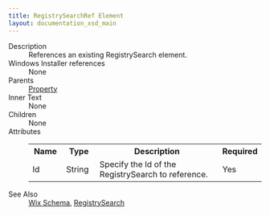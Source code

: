 ```yaml
---
title: RegistrySearchRef Element
layout: documentation_xsd_main
---
```

<dl>
  <dt>Description</dt>
  <dd>References an existing RegistrySearch element.</dd>
  <dt>Windows Installer references</dt>
  <dd>None</dd>
  <dt>Parents</dt>
  <dd>
    <a href="../wix/property">Property</a>
  </dd>
  <dt>Inner Text</dt>
  <dd>None</dd>
  <dt>Children</dt>
  <dd>None</dd>
  <dt>Attributes</dt>
  <dd>
    <table cellspacing="0" cellpadding="0" class="schema">
      <tr>
        <th width="15%">Name</th>
        <th width="15%">Type</th>
        <th width="65%">Description</th>
        <th width="15%">Required</th>
      </tr>
      <tr>
        <td>Id</td>
        <td>String</td>
        <td>Specify the Id of the RegistrySearch to reference.</td>
        <td>Yes</td>
      </tr>
    </table>
  </dd>
  <dt>See Also</dt>
  <dd>
    <a href="../wix">Wix Schema</a>, <a href="../wix/registrysearch">RegistrySearch</a></dd>
</dl>
